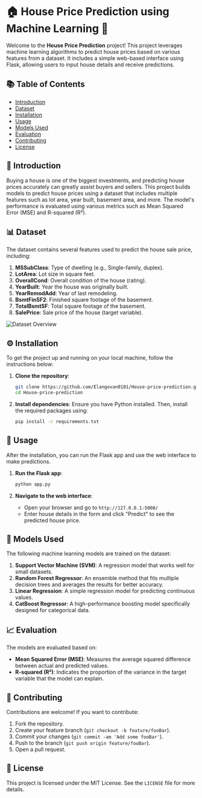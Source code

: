 # 🏠 House Price Prediction using Machine Learning 🧠

Welcome to the **House Price Prediction** project! This project leverages machine learning algorithms to predict house prices based on various features from a dataset. It includes a simple web-based interface using Flask, allowing users to input house details and receive predictions.

## 📚 Table of Contents
- [Introduction](#-introduction)
- [Dataset](#-dataset)
- [Installation](#-installation)
- [Usage](#-usage)
- [Models Used](#-models-used)
- [Evaluation](#-evaluation)
- [Contributing](#-contributing)
- [License](#-license)

## 🌟 Introduction
Buying a house is one of the biggest investments, and predicting house prices accurately can greatly assist buyers and sellers. This project builds models to predict house prices using a dataset that includes multiple features such as lot area, year built, basement area, and more. The model's performance is evaluated using various metrics such as Mean Squared Error (MSE) and R-squared (R²).

## 📊 Dataset
The dataset contains several features used to predict the house sale price, including:
1. **MSSubClass**: Type of dwelling (e.g., Single-family, duplex).
2. **LotArea**: Lot size in square feet.
3. **OverallCond**: Overall condition of the house (rating).
4. **YearBuilt**: Year the house was originally built.
5. **YearRemodAdd**: Year of last remodeling.
6. **BsmtFinSF2**: Finished square footage of the basement.
7. **TotalBsmtSF**: Total square footage of the basement.
8. **SalePrice**: Sale price of the house (target variable).

![Dataset Overview](https://plus.unsplash.com/premium_photo-1661915661139-5b6a4e4a6fcc?q=80&w=1934&auto=format&fit=crop&ixlib=rb-4.0.3&ixid=M3wxMjA3fDB8MHxwaG90by1wYWdlfHx8fGVufDB8fHx8fA%3D%3D)

## ⚙️ Installation
To get the project up and running on your local machine, follow the instructions below:

1. **Clone the repository**:
    ```bash
    git clone https://github.com/Elangovan0101/House-price-prediction.git
    cd House-price-prediction
    ```

2. **Install dependencies**:
    Ensure you have Python installed. Then, install the required packages using:
    ```bash
    pip install -r requirements.txt
    ```

## 🚀 Usage
After the installation, you can run the Flask app and use the web interface to make predictions.

1. **Run the Flask app**:
    ```bash
    python app.py
    ```

2. **Navigate to the web interface**:
   - Open your browser and go to `http://127.0.0.1:5000/`
   - Enter house details in the form and click "Predict" to see the predicted house price.

## 🤖 Models Used
The following machine learning models are trained on the dataset:
1. **Support Vector Machine (SVM)**: A regression model that works well for small datasets.
2. **Random Forest Regressor**: An ensemble method that fits multiple decision trees and averages the results for better accuracy.
3. **Linear Regression**: A simple regression model for predicting continuous values.
4. **CatBoost Regressor**: A high-performance boosting model specifically designed for categorical data.

## 📈 Evaluation
The models are evaluated based on:
- **Mean Squared Error (MSE)**: Measures the average squared difference between actual and predicted values.
- **R-squared (R²)**: Indicates the proportion of the variance in the target variable that the model can explain.

## 🤝 Contributing
Contributions are welcome! If you want to contribute:
1. Fork the repository.
2. Create your feature branch (`git checkout -b feature/fooBar`).
3. Commit your changes (`git commit -am 'Add some fooBar'`).
4. Push to the branch (`git push origin feature/fooBar`).
5. Open a pull request.

## 📝 License
This project is licensed under the MIT License. See the `LICENSE` file for more details.

